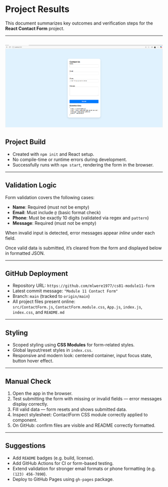 # Project Results

This document summarizes key outcomes and verification steps for the **React Contact Form** project.

---
![alt text](image.png)
---
## Project Build

- Created with `npm init` and React setup.
- No compile-time or runtime errors during development.
- Successfully runs with `npm start`, rendering the form in the browser.

---

## Validation Logic

Form validation covers the following cases:

- **Name**: Required (must not be empty)
- **Email**: Must include `@` (basic format check)
- **Phone**: Must be exactly 10 digits (validated via regex and `pattern`)
- **Message**: Required (must not be empty)

When invalid input is detected, error messages appear *inline* under each field.

Once valid data is submitted, it’s cleared from the form and displayed below in formatted JSON.

---

## GitHub Deployment

- Repository URL: `https://github.com/mlwere1977/cs81-module11-form`
- Latest commit message: `"Module 11 Contact Form"`
- Branch: `main` (tracked to `origin/main`)
- All project files present online:  
  `src/ContactForm.js`, `ContactForm.module.css`, `App.js`, `index.js`, `index.css`, and `README.md`

---

## Styling

- Scoped styling using **CSS Modules** for form-related styles.
- Global layout/reset styles in `index.css`.
- Responsive and modern look: centered container, input focus state, button hover effect.

---

##  Manual Check

1. Open the app in the browser.
2. Test submitting the form with missing or invalid fields — error messages display correctly.
3. Fill valid data — form resets and shows submitted data.
4. Inspect stylesheet: ContactForm CSS module correctly applied to component.
5. On GitHub: confirm files are visible and README correctly formatted.

---

## Suggestions

- Add `README` badges (e.g. build, license).
- Add GitHub Actions for CI or form-based testing.
- Extend validation for stronger email formats or phone formatting (e.g. `(123) 456-7890`).
- Deploy to GitHub Pages using `gh-pages` package.


